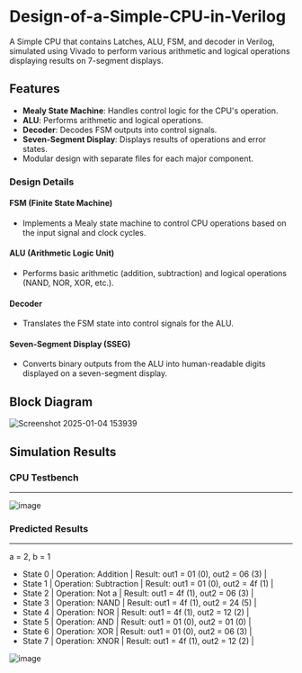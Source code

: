 # Design-of-a-Simple-CPU-in-Verilog
A Simple CPU that contains Latches, ALU, FSM, and decoder in Verilog, simulated using Vivado to perform various arithmetic and logical operations displaying results on 7-segment displays.

## Features
- **Mealy State Machine**: Handles control logic for the CPU's operation.
- **ALU**: Performs arithmetic and logical operations.
- **Decoder**: Decodes FSM outputs into control signals.
- **Seven-Segment Display**: Displays results of operations and error states.
- Modular design with separate files for each major component.

### Design Details
#### FSM (Finite State Machine)
- Implements a Mealy state machine to control CPU operations based on the input signal and clock cycles.

#### ALU (Arithmetic Logic Unit)
- Performs basic arithmetic (addition, subtraction) and logical operations (NAND, NOR, XOR, etc.).

#### Decoder
- Translates the FSM state into control signals for the ALU.

#### Seven-Segment Display (SSEG)
- Converts binary outputs from the ALU into human-readable digits displayed on a seven-segment display.

## Block Diagram ##
![Screenshot 2025-01-04 153939](https://github.com/user-attachments/assets/3e093fb4-e86e-40ca-8dec-ac4f7bc88fec)

## Simulation Results

### CPU Testbench ###
_____________________
![image](https://github.com/user-attachments/assets/f610f1e9-f08e-4b80-96b7-f8f26a6ebdaa)
### Predicted Results ###
_________________________
a = 2, b = 1
- State 0 | Operation: Addition | Result: out1 = 01 (0), out2 = 06 (3) |
- State 1 | Operation: Subtraction | Result: out1 = 01 (0), out2 = 4f (1) |
- State 2 | Operation: Not a | Result: out1 = 4f (1), out2 = 06 (3) |
- State 3 | Operation: NAND | Result: out1 = 4f (1), out2 = 24 (5) |
- State 4 | Operation: NOR | Result: out1 = 4f (1), out2 = 12 (2) |
- State 5 | Operation: AND | Result: out1 = 01 (0), out2 = 01 (0) |
- State 6 | Operation: XOR | Result: out1 = 01 (0), out2 = 06 (3) |
- State 7 | Operation: XNOR | Result: out1 = 4f (1), out2 = 12 (2) |
  
![image](https://github.com/user-attachments/assets/2200b3b1-ec0c-44e0-ab00-9f15b2f4a598)

